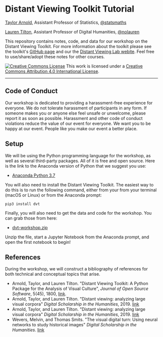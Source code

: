 # Distant Viewing Toolkit Tutorial

[Taylor Arnold](https://statsmaths.github.io), Assistant Professor of Statistics, [@statsmaths](https://twitter.com/statsmaths)

[Lauren Tilton](https://laurentilton.com), Assistant Professor of Digital Humanities, [@nolauren](https://twitter.com/nolauren)

This repository contains notes, code, and data for our workshop on the Distant
Viewing Toolkit. For more information about the toolkit please see the toolkit's
[GitHub page](https://github.com/distant-viewing/dvt)
and our the [Distant Viewing Lab webite](https://distantviewing:.org). Feel
free to use/share/adopt these notes for other courses.

<a rel="license" href="http://creativecommons.org/licenses/by/4.0/"><img alt="Creative Commons License" style="border-width:0" src="https://i.creativecommons.org/l/by/4.0/88x31.png" /></a> This work is licensed under a <a rel="license" href="http://creativecommons.org/licenses/by/4.0/">Creative Commons Attribution 4.0 International License</a>.

---

## Code of Conduct

Our workshop is dedicated to providing a harassment-free experience
for everyone. We do not tolerate harassment of participants in any form.
If someone makes you or anyone else feel unsafe or unwelcome, please report it as
soon as possible. Harassment and other code of conduct violations reduce the value
of our event for everyone. We want you to be happy at our event. People like you
make our event a better place.

## Setup

We will be using the Python programming language for the workshop, as well as
several third-party packages. All of it is free and open source. Here is the
link to the Anaconda version of Python that we suggest you use:

- [Anaconda Python 3.7](https://www.anaconda.com/)

You will also need to install the Distant Viewing Toolkit. The easiest way to
do this is to run the following command, either from your from your terminal
(macOS or Linux) or from the Anaconda prompt:

```
pip3 install dvt
```

Finally, you will also need to get the data and code for the workshop. You can
grab those from here:

- [dvt-workshop.zip]()

Unzip the file, start a Jupyter Notebook from the Anaconda prompt, and open the
first notebook to begin!

## References

During the workshop, we will construct a bibliography of references for both
technical and conceptual topics that arise.

- Arnold, Taylor, and Lauren Tilton. "Distant Viewing Toolkit: A Python Package for the Analysis of Visual Culture",
*Journal of Open Source Software*, 5(45), 1800, [link](https://joss.theoj.org/papers/10.21105/joss.01800).
- Arnold, Taylor, and Lauren Tilton. "Distant viewing: analyzing large visual corpora"
*Digital Scholarship in the Humanities*, 2019. [link](https://doi.org/10.1093/digitalsh/fqz013)
- Arnold, Taylor, and Lauren Tilton. "Distant viewing: analyzing large visual corpora"
*Digital Scholarship in the Humanities*, 2019. [link](https://doi.org/10.1093/digitalsh/fqz013)
- Wevers, Melvin, and Thomas Smits. "The visual digital turn: Using neural networks to study historical images"
*Digital Scholarship in the Humanities*. [link](https://doi.org/10.1093/llc/fqy085)
